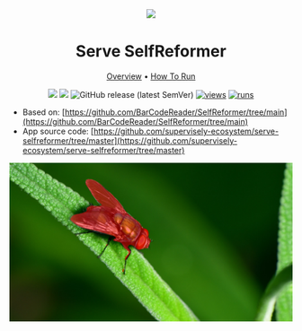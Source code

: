 <div align="center" markdown>
<img src="https://user-images.githubusercontent.com/115161827/227239618-52cfebce-8b23-4687-9e36-3c8d37b3a3a5.jpg"/>  

# Serve SelfReformer

<p align="center">
  <a href="#Overview">Overview</a> •
  <a href="#How-To-Run">How To Run</a> 
</p>

[![](https://img.shields.io/badge/supervisely-ecosystem-brightgreen)](https://ecosystem.supervise.ly/apps/supervisely-ecosystem/serve-selfreformer)
[![](https://img.shields.io/badge/slack-chat-green.svg?logo=slack)](https://supervise.ly/slack)
![GitHub release (latest SemVer)](https://img.shields.io/github/v/release/supervisely-ecosystem/serve-selfreformer)
[![views](https://app.supervise.ly/img/badges/views/supervisely-ecosystem/serve-selfreformer.png)](https://supervise.ly)
[![runs](https://app.supervise.ly/img/badges/runs/supervisely-ecosystem/serve-selfreformer.png)](https://supervise.ly)

</div>

- Based on: [https://github.com/BarCodeReader/SelfReformer/tree/main](https://github.com/BarCodeReader/SelfReformer/tree/main)
- App source code: [https://github.com/supervisely-ecosystem/serve-selfreformer/tree/master](https://github.com/supervisely-ecosystem/serve-selfreformer/tree/master)

![prediction](https://raw.githubusercontent.com/supervisely-ecosystem/serve-selfreformer/master/demo_data/image_03_prediction.jpg)
